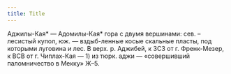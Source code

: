 ```yaml
---
title: Title
---
```


Аджилы-Кая* — Адомилы-Кая* гора с двумя вершинами: сев. –лесистый купол, юж. —
вздыб-ленные косые скальные пласты, под которыми луговина и лес. В верх. р.
Аджибей, к ЗСЗ от г. Френк-Мезер, к ВСВ от г. Чиплах-Кая — 1) из тюрк. аджи —
«совершивший паломничество в Мекку» Ж–5.

